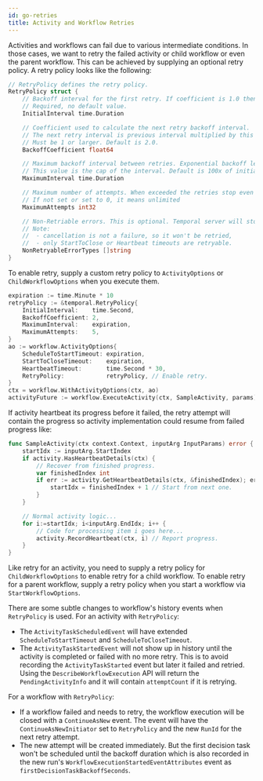 ```yaml
---
id: go-retries
title: Activity and Workflow Retries
---
```


Activities and workflows can fail due to various intermediate conditions. In those cases, we want
to retry the failed activity or child workflow or even the parent workflow. This can be achieved
by supplying an optional retry policy. A retry policy looks like the following:

``` go
// RetryPolicy defines the retry policy.
RetryPolicy struct {
    // Backoff interval for the first retry. If coefficient is 1.0 then it is used for all retries.
    // Required, no default value.
    InitialInterval time.Duration

    // Coefficient used to calculate the next retry backoff interval.
    // The next retry interval is previous interval multiplied by this coefficient.
    // Must be 1 or larger. Default is 2.0.
    BackoffCoefficient float64

    // Maximum backoff interval between retries. Exponential backoff leads to interval increase.
    // This value is the cap of the interval. Default is 100x of initial interval.
    MaximumInterval time.Duration

    // Maximum number of attempts. When exceeded the retries stop even if not expired yet.
    // If not set or set to 0, it means unlimited
    MaximumAttempts int32

    // Non-Retriable errors. This is optional. Temporal server will stop retry if error type matches this list.
    // Note:
    //  - cancellation is not a failure, so it won't be retried,
    //  - only StartToClose or Heartbeat timeouts are retryable.
    NonRetryableErrorTypes []string
}
```

To enable retry, supply a custom retry policy to `ActivityOptions` or `ChildWorkflowOptions`
when you execute them.

``` go
expiration := time.Minute * 10
retryPolicy := &temporal.RetryPolicy{
    InitialInterval:    time.Second,
    BackoffCoefficient: 2,
    MaximumInterval:    expiration,
    MaximumAttempts:    5,
}
ao := workflow.ActivityOptions{
    ScheduleToStartTimeout: expiration,
    StartToCloseTimeout:    expiration,
    HeartbeatTimeout:       time.Second * 30,
    RetryPolicy:            retryPolicy, // Enable retry.
}
ctx = workflow.WithActivityOptions(ctx, ao)
activityFuture := workflow.ExecuteActivity(ctx, SampleActivity, params)
```

If activity heartbeat its progress before it failed, the retry attempt will contain the progress
so activity implementation could resume from failed progress like:

``` go
func SampleActivity(ctx context.Context, inputArg InputParams) error {
    startIdx := inputArg.StartIndex
    if activity.HasHeartbeatDetails(ctx) {
        // Recover from finished progress.
        var finishedIndex int
        if err := activity.GetHeartbeatDetails(ctx, &finishedIndex); err == nil {
            startIdx = finishedIndex + 1 // Start from next one.
        }
    }

    // Normal activity logic...
    for i:=startIdx; i<inputArg.EndIdx; i++ {
        // Code for processing item i goes here...
        activity.RecordHeartbeat(ctx, i) // Report progress.
    }
}
```

Like retry for an activity, you need to supply a retry policy for `ChildWorkflowOptions` to enable
retry for a child workflow. To enable retry for a parent workflow, supply a retry policy when
you start a workflow via `StartWorkflowOptions`.

There are some subtle changes to workflow's history events when `RetryPolicy` is used.
For an activity with `RetryPolicy`:

* The `ActivityTaskScheduledEvent` will have extended `ScheduleToStartTimeout` and `ScheduleToCloseTimeout`.
* The `ActivityTaskStartedEvent` will not show up in history until the activity is completed or failed with no more retry.
  This is to avoid recording the `ActivityTaskStarted` event but later it failed and retried. Using the `DescribeWorkflowExecution`
  API will return the `PendingActivityInfo` and it will contain `attemptCount` if it is retrying.

For a workflow with `RetryPolicy`:

* If a workflow failed and needs to retry, the workflow execution will be closed with a `ContinueAsNew` event. The event
  will have the `ContinueAsNewInitiator` set to `RetryPolicy` and the new `RunId` for the next retry attempt.
* The new attempt will be created immediately. But the first decision task won't be scheduled until the backoff duration
  which is also recorded in the new run's `WorkflowExecutionStartedEventAttributes` event as `firstDecisionTaskBackoffSeconds`.
  